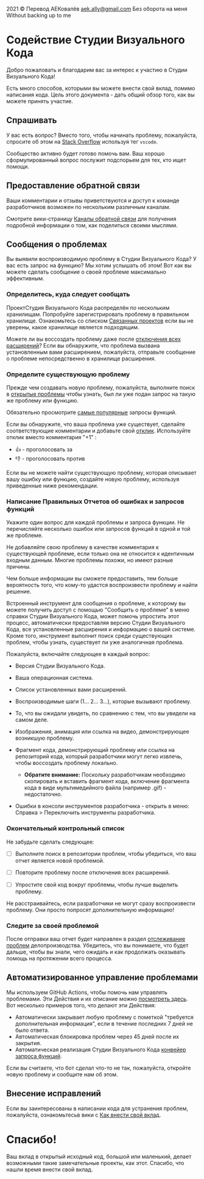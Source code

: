 2021 © Перевод АЕКовалёв aek.ally@gmail.com
               Без оборота на меня  Without backing up to me

# Содействие Студии Визуального Кода

Добро пожаловать и благодарим вас за интерес к участию в Студии Визуального Кода!

Есть много способов, которыми вы можете внести свой вклад, помимо написания кода. Цель этого документа - дать общий обзор того, как вы можете принять участие.

## Спрашивать

У вас есть вопрос? Вместо того, чтобы начинать проблему, пожалуйста, спросите об этом на [Stack Overflow](https://stackoverflow.com/questions/tagged/vscode) используя тег `vscode`.

Сообщество активно будет готово помочь вам. Ваш хорошо сформулированный вопрос послужит подспорьем для тех, кто ищет помощи.

## Предоставление обратной связи

Ваши комментарии и отзывы приветствуются и доступ к команде разработчиков возможен по нескольким различным каналам.

Смотрите вики-страницу [Каналы обратной связи](https://github.com/microsoft/vscode/wiki/Feedback-Channels) для получения подробной информации о том, как поделиться своими мыслями.

## Сообщения о проблемах

Вы выявили воспроизводимую проблему в Студии Визуального Кода? У вас есть запрос на функцию? Мы хотим услышать об этом! Вот как вы можете сделать сообщение о своей проблеме максимально эффективным.

### Определитесь, куда следует сообщать

ПроектСтудия Визуального Кода распределён по нескольким хранилищам. Попробуйте зарегистрировать проблему в правильном хранилище. Ознакомьтесь со списком [Связанных проектов](https://github.com/microsoft/vscode/wiki/Related-Projects) если вы не уверены, какое хранилище является подходящим.

Можете ли вы воссоздать проблему даже после [отключения всех расширений](https://code.visualstudio.com/docs/editor/extension-gallery#_disable-an-extension)? Если вы обнаружите, что проблема вызвана установленным вами расширением, пожалуйста, отправьте сообщение о проблеме непосредственно в хранилище расширения.

### Определите существующую проблему

Прежде чем создавать новую проблему, пожалуйста, выполните поиск в [открытые проблемы](https://github.com/microsoft/vscode/issues) чтобы узнать, был ли уже подан запрос на такую же проблему или функцию.

Обязательно просмотрите [самые популярные](https://github.com/microsoft/vscode/issues?q=is%3Aopen+is%3Aissue+label%3Afeature-request+sort%3Areactions-%2B1-desc) запросы функций.

Если вы обнаружите, что ваша проблема уже существует, сделайте соответствующие комментарии и добавьте свой [отклик](https://github.com/blog/2119-add-reactions-to-pull-requests-issues-and-comments). Используйте отклик вместо комментария "+1" :
* 👍 - проголосовать за
* 👎 - проголосовать против

Если вы не можете найти существующую проблему, которая описывает вашу ошибку или функцию, создайте новую проблему, используя приведенные ниже рекомендации.

### Написание Правильных Отчетов об ошибках и запросов функций

Укажите один вопрос для каждой проблемы и запроса функции. Не перечисляйте несколько ошибок или запросов функций в одной и той же проблеме.

Не добавляйте свою проблему в качестве комментария к существующей проблеме, если только она не относится к идентичным входным данным. Многие проблемы похожи, но имеют разные причины.

Чем больше информации вы сможете предоставить, тем больше вероятность того, что кому-то удастся воспроизвести проблему и найти решение.

Встроенный инструмент для сообщения о проблеме, к которому вы можете получить доступ с помощью "Сообщить о проблеме" в меню справки Студии Визуального Кода, может помочь упростить этот процесс, автоматически предоставляя версию Студии Визуального Кода, все установленные расширения и информацию о вашей системе. Кроме того, инструмент выполнит поиск среди существующих проблем, чтобы узнать, существует ли уже аналогичная проблема.

Пожалуйста, включайте следующее в каждый вопрос:

* Версия Студии Визуального Кода.

* Ваша операционная система.

* Список установленных вами расширений.

* Воспроизводимые шаги (1... 2... 3...), которые вызывают проблему.

* То, что вы ожидали увидеть, по сравнению с тем, что вы увидели на самом деле.

* Изображения, анимация или ссылка на видео, демонстрирующее возникшую проблему.

* Фрагмент кода, демонстрирующий проблему или ссылка на репозиторий кода, который разработчики могут легко извлечь, чтобы воссоздать проблему локально.

  * **Обратите внимание:** Поскольку разработчикам необходимо скопировать и вставить фрагмент кода, включение фрагмента кода в виде мультимедийного файла (например .gif) - недостаточно.

* Ошибки в консоли инструментов разработчика - открыть в меню: Справка > Переключить инструменты разработчика.

### Окончательный контрольный список

Не забудьте сделать следующее:

* [ ] Выполните поиск в репозитории проблем, чтобы убедиться, что ваш отчет является новой проблемой.

* [ ] Повторите проблему после отключения всех расширений.

* [ ] Упростите свой код вокруг проблемы, чтобы лучше выделить проблему.

Не расстраивайтесь, если разработчики не могут сразу воспроизвести проблему. Они просто попросят дополнительную информацию!

### Следите за своей проблемой

После отправки ваш отчет будет направлен в раздел [отслеживание проблем](https://github.com/microsoft/vscode/wiki/Issue-Tracking) делопроизводства. Убедитесь, что вы понимаете, что будет дальше, чтобы вы знали, чего ожидать и как продолжать оказывать помощь на протяжении всего процесса.

## Автоматизированное управление проблемами

Мы используем GitHub Actions, чтобы помочь нам управлять проблемами. Эти Действия и их описание можно [посмотреть здесь](https://github.com/microsoft/vscode-github-triage-actions). Вот несколько примеров того, что делают эти Действия:

* Автоматически закрывает любую проблему с пометкой "требуется дополнительная информация", если в течение последних 7 дней не было ответа.
* Автоматическая блокировка проблем через 45 дней после их закрытия.
* Автоматическая реализация Студии Визуального Кода [конвейер запроса функций](https://github.com/microsoft/vscode/wiki/Issues-Triaging#managing-feature-requests).

Если вы считаете, что бот сделал что-то не так, пожалуйста, откройте новую проблему и сообщите нам об этом.

## Внесение исправлений

Если вы заинтересованы в написании кода для устранения проблем, пожалуйста, ознакомьтесьв вики  с [Как внести свой вклад](https://github.com/microsoft/vscode/wiki/How-to-Contribute).

# Спасибо!

Ваш вклад в открытый исходный код, большой или маленький, делает возможными такие замечательные проекты, как этот. Спасибо, что нашли время внести свой вклад.
